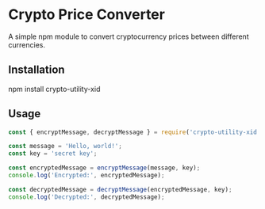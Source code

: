 # Crypto Price Converter

A simple npm module to convert cryptocurrency prices between different currencies.

## Installation

npm install crypto-utility-xid


## Usage

```javascript
const { encryptMessage, decryptMessage } = require('crypto-utility-xid');

const message = 'Hello, world!';
const key = 'secret key';

const encryptedMessage = encryptMessage(message, key);
console.log('Encrypted:', encryptedMessage);

const decryptedMessage = decryptMessage(encryptedMessage, key);
console.log('Decrypted:', decryptedMessage);
